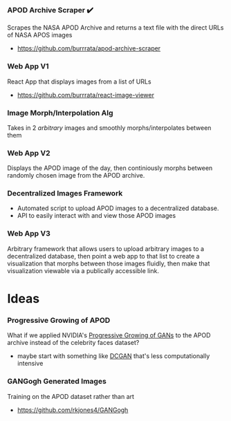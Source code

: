 ### APOD Archive Scraper ✔️
Scrapes the NASA APOD Archive and returns a text file with the direct URLs of NASA APOS images
- https://github.com/burrrata/apod-archive-scraper

### Web App V1 
React App that displays images from a list of URLs
- https://github.com/burrrata/react-image-viewer

### Image Morph/Interpolation Alg 
Takes in 2 *arbitrary* images and smoothly morphs/interpolates between them

### Web App V2 
Displays the APOD image of the day, then continiously morphs between randomly chosen image from the APOD archive.

### Decentralized Images Framework
- Automated script to upload APOD images to a decentralized database.
- API to easily interact with and view those APOD images

### Web App V3
Arbitrary framework that allows users to upload arbitrary images to a decentralized database, then point a web app to that list to create a visualization that morphs between those images fluidly, then make that visualization viewable via a publically accessible link.


# Ideas

### Progressive Growing of APOD 
What if we applied NVIDIA's [Progressive Growing of GANs](https://github.com/tkarras/progressive_growing_of_gans) to the APOD archive instead of the celebrity faces dataset?
- maybe start with something like [DCGAN](https://github.com/Newmu/dcgan_code) that's less computationally intensive

### GANGogh Generated Images
Training on the APOD dataset rather than art
- https://github.com/rkjones4/GANGogh
